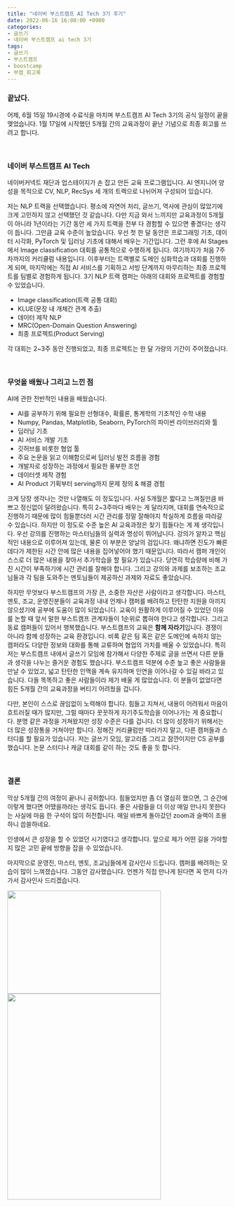 ```yaml
---
title: "네이버 부스트캠프 AI Tech 3기 후기"
date: 2022-06-16 16:00:00 +0900
categories:
- 글쓰기
- 네이버 부스트캠프 ai tech 3기
tags:
- 글쓰기
- 부스트캠프
- boostcamp
- 부캠_회고록
---
```


### 끝났다.

어제, 6월 15일 19시경에 수료식을 마치며 부스트캠프 AI Tech 3기의 공식 일정이 끝을 맺었습니다. 1월 17일에 시작했던 5개월 간의 교육과정이 끝난 기념으로 최종 회고를 쓰려고 합니다.

<br>

### 네이버 부스트캠프 AI Tech

네이버커넥트 재단과 업스테이지가 손 잡고 만든 교육 프로그램입니다. AI 엔지니어 양성을 목적으로 CV, NLP, RecSys 세 개의 트랙으로 나뉘어져 구성되어 있습니다. 

저는 NLP 트랙을 선택했습니다. 평소에 자연어 처리, 글쓰기, 역사에 관심이 많았기에 크게 고민하지 않고 선택했던 것 같습니다. 다만 지금 와서 느끼지만 교육과정이 5개월이 아니라 1년이라는 기간 동안 세 가지 트랙을 전부 다 경험할 수 있으면 좋겠다는 생각이 듭니다. 그만큼 교육 수준이 높았습니다. 우선 첫 한 달 동안은 프로그래밍 기초, 데이터 시각화, PyTorch 및 딥러닝 기초에 대해서 배우는 기간입니다. 그런 후에 AI Stages에서 Image classification 대회를 공통적으로 수행하게 됩니다. 여기까지가 처음 7주차까지의 커리큘럼 내용입니다. 이후부터는 트랙별로 도메인 심화학습과 대회를 진행하게 되며, 마지막에는 직접 AI 서비스를 기획하고 서빙 단계까지 마무리하는 최종 프로젝트를 팀별로 경험하게 됩니다. 3기 NLP 트랙 캠퍼는 아래의 대회와 프로젝트를 경험할 수 있었습니다.

- Image classification(트랙 공통 대회)
- KLUE(문장 내 개체간 관계 추출)
- 데이터 제작 NLP
- MRC(Open-Domain Question Answering)
- 최종 프로젝트(Product Serving)

각 대회는 2~3주 동안 진행되었고, 최종 프로젝트는 한 달 가량의 기간이 주어졌습니다.

<br>

### 무엇을 배웠나 그리고 느낀 점

AI에 관한 전반적인 내용을 배웠습니다.

- AI를 공부하기 위해 필요한 선형대수, 확률론, 통계학의 기초적인 수학 내용
- Numpy, Pandas, Matplotlib, Seaborn, PyTorch의 파이썬 라이브러리와 툴
- 딥러닝 기초
- AI 서비스 개발 기초
- 깃허브를 비롯한 협업 툴
- 주요 논문을 읽고 이해함으로써 딥러닝 발전 흐름을 경험
- 개발자로 성장하는 과정에서 필요한 풍부한 조언
- 데이터셋 제작 경험
- AI Product 기획부터 serving까지 문제 정의 & 해결 경험

크게 당장 생각나는 것만 나열해도 이 정도입니다. 사실 5개월은 짧다고 느껴질만큼 바쁘고 정신없이 달려왔습니다. 특히 2~3주마다 배우는 게 달라지며, 대회를 연속적으로 진행하기 때문에 많이 힘들뿐더러 시간 관리를 정말 잘해야지 착실하게 흐름을 따라갈 수 있습니다. 하지만 이 정도로 수준 높은 AI 교육과정은 찾기 힘들다는 게 제 생각입니다. 우선 강의를 진행하는 마스터님들의 실력과 명성이 뛰어납니다. 강의가 알차고 핵심적인 내용으로 이루어져 있는데, 물론 이 부분은 양날의 검입니다. 왜냐하면 진도가 빠른데다가 제한된 시간 안에 많은 내용을 집어넣어야 했기 때문입니다. 따라서 캠퍼 개인이 스스로 더 많은 내용을 찾아서 추가학습을 할 필요가 있습니다. 당연히 학습량에 비해 가진 시간이 부족하기에 시간 관리를 잘해야 합니다. 그리고 강의와 과제를 보조하는 조교님들과 각 팀을 도와주는 멘토님들이 제공하신 과제와 자료도 좋았습니다. 


하지만 무엇보다 부스트캠프의 가장 큰, 소중한 자산은 사람이라고 생각합니다. 마스터, 멘토, 조교, 운영진분들이 교육과정 내내 언제나 캠퍼를 배려하고 탄탄한 지원을 아끼지 않으셨기에 공부에 도움이 많이 되었습니다. 교육이 원활하게 이루어질 수 있었던 이유를 논할 때 앞서 말한 부스트캠프 관계자들이 1순위로 뽑혀야 한다고 생각합니다. 그리고 동료 캠퍼들이 있어서 행복했습니다. 부스트캠프의 교육은 **함께 자라기**입니다. 경쟁이 아니라 함께 성장하는 교육 환경입니다. 비록 같은 팀 혹은 같은 도메인에 속하지 않는 캠퍼라도 다양한 정보와 대화를 통해 교류하며 협업의 가치를 배울 수 있었습니다. 특히 저는 부스트캠프 내에서 글쓰기 모임에 참가해서 다양한 주제로 글을 쓰면서 다른 분들과 생각을 나누는 즐거운 경험도 했습니다. 부스트캠프 덕분에 수준 높고 좋은 사람들을 만날 수 있었고, 넓고 탄탄한 인맥을 계속 유지하며 인연을 이어나갈 수 있길 바라고 있습니다. 다들 똑똑하고 좋은 사람들이라 제가 배울 게 많았습니다. 이 분들이 없었다면 힘든 5개월 간의 교육과정을 버티기 어려웠을 겁니다.


다만, 본인이 스스로 끊임없이 노력해야 합니다. 힘들고 지쳐서, 내용이 어려워서 마음이 흐트러질 때가 많지만, 그럴 때마다 꿋꿋하게 자기주도학습을 이어나가는 게 중요합니다. 분명 같은 과정을 거쳐왔지만 성장 수준은 다를 겁니다. 더 많이 성장하기 위해서는 더 많은 성장통을 거쳐야만 합니다. 정해진 커리큘럼만 따라가지 말고, 다른 캠퍼들과 스터디를 할 필요가 있습니다. 저는 글쓰기 모임, 알고리즘 그리고 잠깐이지만 CS 공부를 했습니다. 논문 스터디나 캐글 대회를 같이 하는 것도 좋을 듯 합니다.

<br>

### 결론

막상 5개월 간의 여정이 끝나니 공허합니다. 힘들었지만 좀 더 열심히 했으면, 그 순간에 이렇게 했다면 어땠을까라는 생각도 듭니다. 좋은 사람들을 더 이상 매일 만나지 못한다는 사실에 마음 한 구석이 많이 허전합니다. 매일 바쁘게 돌아갔던 zoom과 슬랙이 조용하니 씁쓸하네요. 

인생에서 큰 성장을 할 수 있었던 시기였다고 생각합니다. 앞으로 제가 어떤 길을 가야할지 많은 고민 끝에 방향을 잡을 수 있었습니다.

마지막으로 운영진, 마스터, 멘토, 조교님들에게 감사인사 드립니다. 캠퍼를 배려하는 모습이 많이 느껴졌습니다. 그동안 감사했습니다. 언젠가 직접 만나게 된다면 꼭 먼저 다가가서 감사인사 드리겠습니다.

<img src="https://i.imgur.com/ez1vbE6.png" width="350" height="235"/>
<img src="https://i.imgur.com/I8ejSYB.jpg" width="350" height="470"/>


